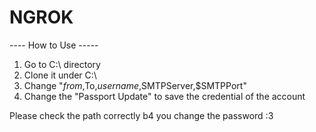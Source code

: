# NGROK
---- How to Use -----
  1. Go to C:\ directory 
  2. Clone it under C:\
  3. Change "$from,$To,$username,$SMTPServer,$SMTPPort"
  4. Change the "Passport Update" to save the credential of the account

Please check the path correctly b4 you change the password :3
